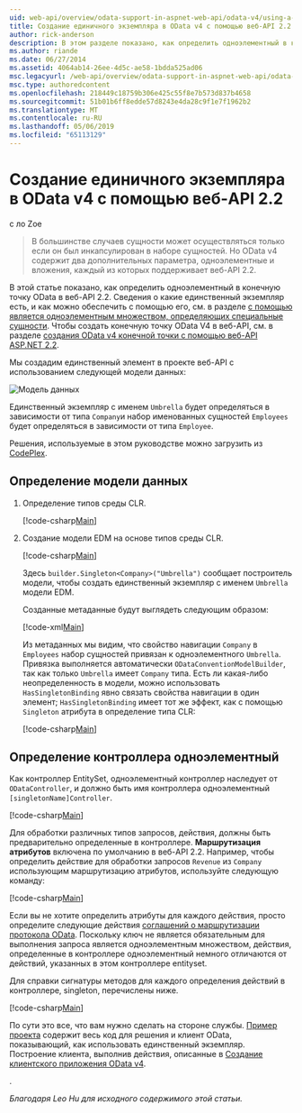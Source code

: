 ```yaml
---
uid: web-api/overview/odata-support-in-aspnet-web-api/odata-v4/using-a-singleton-in-an-odata-endpoint-in-web-api-22
title: Создание единичного экземпляра в OData v4 с помощью веб-API 2.2 | Документация Майкрософт
author: rick-anderson
description: В этом разделе показано, как определить одноэлементный в конечную точку OData в веб-API 2.2.
ms.author: riande
ms.date: 06/27/2014
ms.assetid: 4064ab14-26ee-4d5c-ae58-1bdda525ad06
msc.legacyurl: /web-api/overview/odata-support-in-aspnet-web-api/odata-v4/using-a-singleton-in-an-odata-endpoint-in-web-api-22
msc.type: authoredcontent
ms.openlocfilehash: 218449c18759b306e425c55f8e7b573d837b4658
ms.sourcegitcommit: 51b01b6ff8edde57d8243e4da28c9f1e7f1962b2
ms.translationtype: MT
ms.contentlocale: ru-RU
ms.lasthandoff: 05/06/2019
ms.locfileid: "65113129"
---
```

# <a name="create-a-singleton-in-odata-v4-using-web-api-22"></a>Создание единичного экземпляра в OData v4 с помощью веб-API 2.2

с ло Zoe

> В большинстве случаев сущности может осуществляться только если он был инкапсулирован в наборе сущностей. Но OData v4 содержит два дополнительных параметра, одноэлементные и вложения, каждый из которых поддерживает веб-API 2.2.

В этой статье показано, как определить одноэлементный в конечную точку OData в веб-API 2.2. Сведения о какие единственный экземпляр есть, и как можно обеспечить с помощью его, см. в разделе [с помощью является одноэлементным множеством, определяющих специальные сущности](https://blogs.msdn.com/b/odatateam/archive/2014/03/05/use-singleton-to-define-your-special-entity.aspx). Чтобы создать конечную точку OData V4 в веб-API, см. в разделе [создания OData v4 конечной точки с помощью веб-API ASP.NET 2.2](create-an-odata-v4-endpoint.md). 

Мы создадим единственный элемент в проекте веб-API с использованием следующей модели данных:

![Модель данных](using-a-singleton-in-an-odata-endpoint-in-web-api-22/_static/image1.png)

Единственный экземпляр с именем `Umbrella` будет определяться в зависимости от типа `Company`и набор именованных сущностей `Employees` будет определяться в зависимости от типа `Employee`.

Решения, используемые в этом руководстве можно загрузить из [CodePlex](http://aspnet.codeplex.com/sourcecontrol/latest#Samples/WebApi/OData/v4/ODataSingletonSample/).

## <a name="define-the-data-model"></a>Определение модели данных

1. Определение типов среды CLR.

    [!code-csharp[Main](using-a-singleton-in-an-odata-endpoint-in-web-api-22/samples/sample1.cs)]
2. Создание модели EDM на основе типов среды CLR.

    [!code-csharp[Main](using-a-singleton-in-an-odata-endpoint-in-web-api-22/samples/sample2.cs)]

    Здесь `builder.Singleton<Company>("Umbrella")` сообщает построитель модели, чтобы создать единственный экземпляр с именем `Umbrella` модели EDM.

    Созданные метаданные будут выглядеть следующим образом:

    [!code-xml[Main](using-a-singleton-in-an-odata-endpoint-in-web-api-22/samples/sample3.xml)]

    Из метаданных мы видим, что свойство навигации `Company` в `Employees` набор сущностей привязан к одноэлементного `Umbrella`. Привязка выполняется автоматически `ODataConventionModelBuilder`, так как только `Umbrella` имеет `Company` типа. Есть ли какая-либо неопределенность в модели, можно использовать `HasSingletonBinding` явно связать свойства навигации в один элемент; `HasSingletonBinding` имеет тот же эффект, как с помощью `Singleton` атрибута в определение типа CLR:

    [!code-csharp[Main](using-a-singleton-in-an-odata-endpoint-in-web-api-22/samples/sample4.cs)]

## <a name="define-the-singleton-controller"></a>Определение контроллера одноэлементный

Как контроллер EntitySet, одноэлементный контроллер наследует от `ODataController`, и должно быть имя контроллера одноэлементный `[singletonName]Controller`.

[!code-csharp[Main](using-a-singleton-in-an-odata-endpoint-in-web-api-22/samples/sample5.cs)]

Для обработки различных типов запросов, действия, должны быть предварительно определенные в контроллере. **Маршрутизация атрибутов** включена по умолчанию в веб-API 2.2. Например, чтобы определить действие для обработки запросов `Revenue` из `Company` использующим маршрутизацию атрибутов, используйте следующую команду:

[!code-csharp[Main](using-a-singleton-in-an-odata-endpoint-in-web-api-22/samples/sample6.cs)]

Если вы не хотите определить атрибуты для каждого действия, просто определите следующие действия [соглашений о маршрутизации протокола OData](../odata-routing-conventions.md). Поскольку ключ не является обязательным для выполнения запроса является одноэлементным множеством, действия, определенные в контроллере одноэлементный немного отличаются от действий, указанных в этом контроллере entityset.

Для справки сигнатуры методов для каждого определения действий в контроллере, singleton, перечислены ниже.

[!code-csharp[Main](using-a-singleton-in-an-odata-endpoint-in-web-api-22/samples/sample7.cs)]

По сути это все, что вам нужно сделать на стороне службы. [Пример проекта](http://aspnet.codeplex.com/sourcecontrol/latest#Samples/WebApi/OData/v4/ODataSingletonSample/) содержит весь код для решения и клиент OData, показывающий, как использовать единственный экземпляр. Построение клиента, выполнив действия, описанные в [Создание клиентского приложения OData v4](create-an-odata-v4-client-app.md).

. 

*Благодаря Leo Hu для исходного содержимого этой статьи.*
